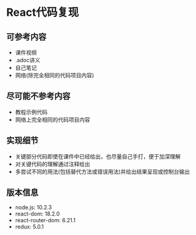 # React代码复现

## 可参考内容
* 课件视频
* .adoc讲义
* 自己笔记
* 网络(除完全相同的代码项目内容)

## 尽可能不参考内容
* 教程示例代码
* 网络上完全相同的代码项目内容

## 实现细节
* 关键部分代码即使在课件中已经给出，也尽量自己手打，便于加深理解
* 对关键代码的理解通过注释给出
* 多尝试不同的用法(包括替代方法或错误用法)并给出结果呈现或控制台输出

## 版本信息
* node.js: 10.2.3
* react-dom: 18.2.0
* react-router-dom: 6.21.1
* redux: 5.0.1